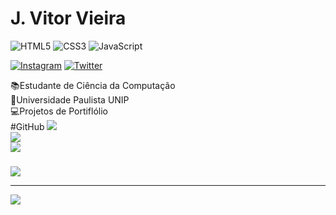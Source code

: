# J. Vitor Vieira
![HTML5](https://img.shields.io/badge/html5-%23E34F26.svg?style=flat-square&logo=html5&logoColor=white) ![CSS3](https://img.shields.io/badge/css3-%231572B6.svg?style=flat-square&logo=css3&logoColor=white) ![JavaScript](https://img.shields.io/badge/javascript-%23323330.svg?style=flat-square&logo=javascript&logoColor=%23F7DF1E)

[![Instagram](https://img.shields.io/badge/Instagram-%23E4405F.svg?logo=Instagram&logoColor=white)](https://instagram.com/pse_vitor) [![Twitter](https://img.shields.io/badge/Twitter-%231DA1F2.svg?logo=Twitter&logoColor=white)](https://twitter.com/Oquaze) 

📚Estudante de Ciência da Computação <br>🏫Universidade Paulista UNIP<br>💻Projetos de Portiflólio<br>
#GitHub
![](https://github-readme-stats.vercel.app/api?username=QuaseVitor&theme=gotham&hide_border=true&include_all_commits=true&count_private=false)<br/>
![](https://github-readme-streak-stats.herokuapp.com/?user=QuaseVitor&theme=gotham&hide_border=true)<br/>
![](https://github-readme-stats.vercel.app/api/top-langs/?username=QuaseVitor&theme=gotham&hide_border=true&include_all_commits=true&count_private=false&layout=compact)

###
![](https://github-contributor-stats.vercel.app/api?username=QuaseVitor&limit=5&theme=dark&combine_all_yearly_contributions=true)

---
[![](https://visitcount.itsvg.in/api?id=QuaseVitor&icon=2&color=8)](https://visitcount.itsvg.in)

